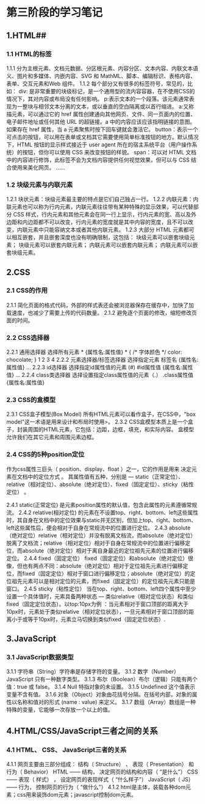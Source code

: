 # 第三阶段的学习笔记 #
## 1.HTML##
### 1.1 HTML的标签
1.1.1 分为主根元素、文档元数据、分区根元素、内容分区、文本内容、内联文本语义、图片和多媒体、内嵌内容、SVG 和 MathML、脚本、编辑标识、表格内容、表单、交互元素和Web 组件。
1.1.2 每个部分又有很多的标签符号，常见的，比如：
div: 是非常重要的块级标记，是一个通用型的流内容容器，在不使用CSS的情况下，其对内容或布局没有任何影响。
p:表示文本的一个段落。该元素通常表现为一整块与相邻文本分离的文本，或以垂直的空白隔离或以首行缩进。
a:又称描元素，可以通过它的 href 属性创建通向其他网页、文件、同一页面内的位置、电子邮件地址或任何其他 URL 的超链接。a 中的内容应该应该指明链接的意图。如果存在 href 属性，当 a 元素聚焦时按下回车键就会激活它。
button：表示一个可点击的按钮，可以用在表单或文档其它需要使用简单标准按钮的地方。默认情况下，HTML 按钮的显示样式接近于 user agent 所在的宿主系统平台（用户操作系统）的按钮，但你可以使用 CSS 来改变按钮的样貌。
span：可以对 HTML 文档中的内容进行修饰，此标签不会为文档内容提供任何视觉效果，但可以与 CSS 结合使用来美化网页。
……
### 1.2 块级元素与内联元素
1.2.1 块状元素：块级元素最主要的特点是它们自己独占一行。
1.2.2 内联元素：内联元素也可以称为行内元素，内联元素往往带有某种特殊的显示效果，可以代替部分 CSS 样式，行内元素和其他元素会在同一行上显示，行内元素的宽、高以及外边距和内边距都不可以改变，行内元素的宽度就是其中内容的宽度，且不可以改变，内联元素中只能容纳文本或者其他内联元素。
1.2.3 大部分 HTML 元素都可以相互嵌套，并且嵌套深度也没有明确限制，这包括：
块级元素可以嵌套块级元素；
块级元素可以嵌套内联元素；
内联元素可以嵌套内联元素；
内联元素可以嵌套块级元素。
## 2.CSS
### 2.1 CSS的作用 
2.1.1 简化页面的格式代码，外部的样式表还会被浏览器保存在缓存中，加快了加载速度，也减少了需要上传的代码数量。
2.1.2 避免逐个页面的修改，缩短修改页面的时间。
### 2.2 CSS选择器 
2.2.1 通用选择器 选择所有元素 * {属性名:属性值} * { /* 字体颜色 */ color: chocolate; } 1 2 3 4
2.2.2 元素选择器/标签选择器 选择指定元素 标签名 {属性名:属性值} ...
2.2.3 id选择器 选择指定id属性值的元素 (#) #id属性值 {属性名:属性值} ...
2.2.4 class类选择器 选择设置指定class属性值的元素（.） .class属性值 {属性名:属性值}
### 2.3 CSS的盒模型
2.3.1 CSS盒子模型(Box Model) 所有HTML元素可以看作盒子，在CSS中，"box model"这一术语是用来设计和布局时使用>。
2.3.2 CSS盒模型本质上是一个盒子，封装周围的HTML元素，它包括：边距，边框，填充，和实际内容。 盒模型允许我们在其它元素和周围元素边框。
### 2.4 CSS的5种position定位
作为css属性三巨头（ position、display、float ）之一，它的作用是用来 决定元素在文档中的定位方式 。 其属性值有五种，分别是 — static（正常定位）、relative（相对定位）、absolute（绝对定位）、fixed（固定定位）、sticky（粘性定位） 。

2.4.1 static(正常定位) 是元素position属性的默认值，包含此属性的元素遵循常规流。
2.4.2 relative(相对定位) 的元素在不设置top、right、bottom、left这些属性时，其自身在文档中的定位效果与static并无区别，但加上top、right、bottom、left这些属性后，便会相对于自身在常规流中的位置进行定位。
2.4.3 absolute（绝对定位）relative（相对定位）并没有脱离文档流，而absolute（绝对定位）脱离了文档流；relative（相对定位）相对于自身在常规流中的位置进行偏移定位，而absolute（绝对定位）相对于离自身最近的定位祖先元素的位置进行偏移定位。
2.4.4 fixed（固定定位） fixed（固定定位）和absolute（绝对定位）很像，但也有两点不同：absolute（绝对定位）相对于定位祖先元素进行偏移定位，而fixed（固定定位）相对于窗口进行偏移定位；absolute（绝对定位）的定位祖先元素可以是相对定位的元素，而fixed（固定定位）的定位祖先元素只能是窗口。
2.4.5 sticky（粘性定位） 当在top、right、bottom、left四个属性中至少设置一个具体值时，元素具备两种状态 — 类似relative（相对定位状态）和类似fixed（固定定位状态）。以top:10px为例 ：当元素相对于窗口顶部的距离大于10px时，元素处于类似relative（相对定位状态），一旦元素相对于窗口顶部的距离小于或等于10px时，元素立马切换到类似fixed（固定定位状态）.
## 3.JavaScript
### 3.1 JavaScript数据类型
3.1.1 字符串（String）字符串是存储字符的变量。
3.1.2 数字（Number）JavaScript 只有一种数字类型。
3.1.3 布尔（Boolean）布尔（逻辑）只能有两个值：true 或 false。
3.1.4 Null 特指对象的未设置。
3.1.5 Undefined 这个值表示变量不含有值。
3.1.6 对象（Object）对象由花括号分隔。在括号内部，对象的属性以名称和值对的形式 (name : value) 来定义。
3.1.7 数组（Array）数组是一种特殊的变量，它能够一次存放一个以上的值。
## 4.HTML/CSS/JavaScript三者之间的关系
### 4.1 HTML、 CSS、 JavaScript三者的关系
4.1.1 网页主要由三部分组成： 结构（ Structure） 、 表现（ Presentation） 和行为（ Behavior）
 	  HTML —— 结构， 决定网页的结构和内容（ “是什么”）
 	  CSS —— 表现（ 样式） ， 设定网页的表现样式（ “什么样子”）
 	  JavaScript（ JS） —— 行为， 控制网页的行为（ “做什么”）
4.1.2 html是主体，装载各种dom元素；css用来装饰dom元素；javascript控制dom元素。
